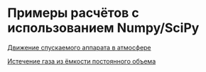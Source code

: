 # Примеры расчётов с использованием Numpy/SciPy

[Движение спускаемого аппарата в атмосфере](https://github.com/Kidinnu/classes_programming/blob/master/examples/reentry.ipynb)

[Истечение газа из ёмкости постоянного объема](https://github.com/Kidinnu/classes_programming/blob/master/examples/Discharge_const_Volume.ipynb)
